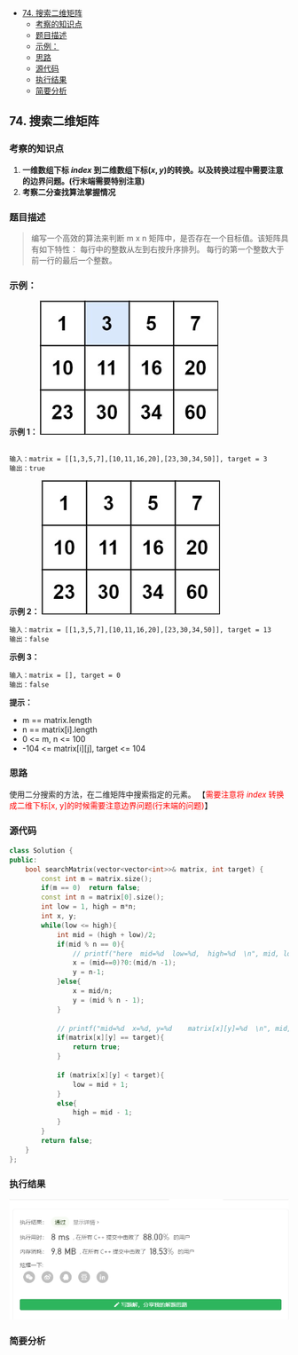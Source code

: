 <!-- TOC -->

- [74. 搜索二维矩阵](#74-搜索二维矩阵)
  - [考察的知识点](#考察的知识点)
  - [题目描述](#题目描述)
  - [示例：](#示例)
  - [思路](#思路)
  - [源代码](#源代码)
  - [执行结果](#执行结果)
  - [简要分析](#简要分析)

<!-- /TOC -->
## 74. 搜索二维矩阵


### 考察的知识点
 1. **一维数组下标 $index$ 到二维数组下标$(x, y)$的转换。以及转换过程中需要注意的边界问题。(行末端需要特别注意)**
 2. **考察二分查找算法掌握情况**

### 题目描述
>编写一个高效的算法来判断 m x n 矩阵中，是否存在一个目标值。该矩阵具有如下特性：
每行中的整数从左到右按升序排列。
每行的第一个整数大于前一行的最后一个整数。

### 示例：

**示例 1：**
![](images/74%20mat1.jpg)
```

输入：matrix = [[1,3,5,7],[10,11,16,20],[23,30,34,50]], target = 3
输出：true
```
**示例 2：**
![](images/74%20mat2.jpg)
```
输入：matrix = [[1,3,5,7],[10,11,16,20],[23,30,34,50]], target = 13
输出：false
```
**示例 3：**
```
输入：matrix = [], target = 0
输出：false
```

**提示：**

- m == matrix.length
- n == matrix[i].length
- 0 <= m, n <= 100
- -104 <= matrix[i][j], target <= 104




<!-- -->
### 思路
使用二分搜索的方法，在二维矩阵中搜索指定的元素。
【<font color = red>需要注意将 $index$ 转换成二维下标[x, y]的时候需要注意边界问题(行末端的问题)</font>】
### 源代码
```C++
class Solution {
public:
    bool searchMatrix(vector<vector<int>>& matrix, int target) {
        const int m = matrix.size();
        if(m == 0)  return false;
        const int n = matrix[0].size();
        int low = 1, high = m*n;
        int x, y;
        while(low <= high){
            int mid = (high + low)/2;
            if(mid % n == 0){
                // printf("here  mid=%d  low=%d,  high=%d  \n", mid, low, high );
                x = (mid==0)?0:(mid/n -1);
                y = n-1;
            }else{
                x = mid/n;
                y = (mid % n - 1);
            }
            
            // printf("mid=%d  x=%d, y=%d    matrix[x][y]=%d  \n", mid, x, y, matrix[x][y] );
            if(matrix[x][y] == target){
                return true;
            }

            if (matrix[x][y] < target){
                low = mid + 1;
            }
            else{
                high = mid - 1;
            }
        }
        return false;
    }
};
```
### 执行结果
![](./images/74%20result_searchMatrix.png)
###  简要分析
